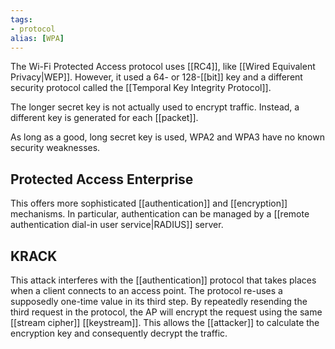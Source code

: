 ```yaml
---
tags:
- protocol
alias: [WPA]
---
```


The Wi-Fi Protected Access protocol uses [[RC4]], like [[Wired Equivalent Privacy|WEP]]. However, it used a 64- or 128-[[bit]] key and a different security protocol called the [[Temporal Key Integrity Protocol]].

The longer secret key is not actually used to encrypt traffic. Instead, a different key is generated for each [[packet]]. 

As long as a good, long secret key is used, WPA2 and WPA3 have no known security weaknesses.

## Protected Access Enterprise
This offers more sophisticated [[authentication]] and [[encryption]] mechanisms. In particular, authentication can be managed by a [[remote authentication dial-in user service|RADIUS]] server.

## KRACK
This attack interferes with the [[authentication]] protocol that takes places when a client connects to an access point. The protocol re-uses a supposedly one-time value in its third step. By repeatedly resending the third request in the protocol, the AP will encrypt the request using the same [[stream cipher]] [[keystream]]. This allows the [[attacker]] to calculate the encryption key and consequently decrypt the traffic.


